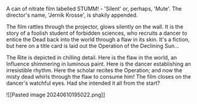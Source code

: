A can of nitrate film labelled STUMM! - 'Silent' or, perhaps, 'Mute'. The director's name, 'Jernik Krosse', is shakily appended.

The film rattles through the projector, glows silently on the wall. It is the story of a foolish student of forbidden sciences, who recruits a dancer to entice the Dead back into the world through a flaw in its skin. It's a fiction, but here on a title card is laid out the Operation of the Declining Sun...

The Rite is depicted in chilling detail. Here is the flaw in the world, an Influence shimmering in luminous paint. Here is the dancer establishing an irresistible rhythm. Here the scholar recites the Operation; and now the misty dead whirls through the flaw to consume him! The film closes on the dancer's watchful eyes. Had she intended it all from the start?

![[Pasted image 20240610195022.png]]